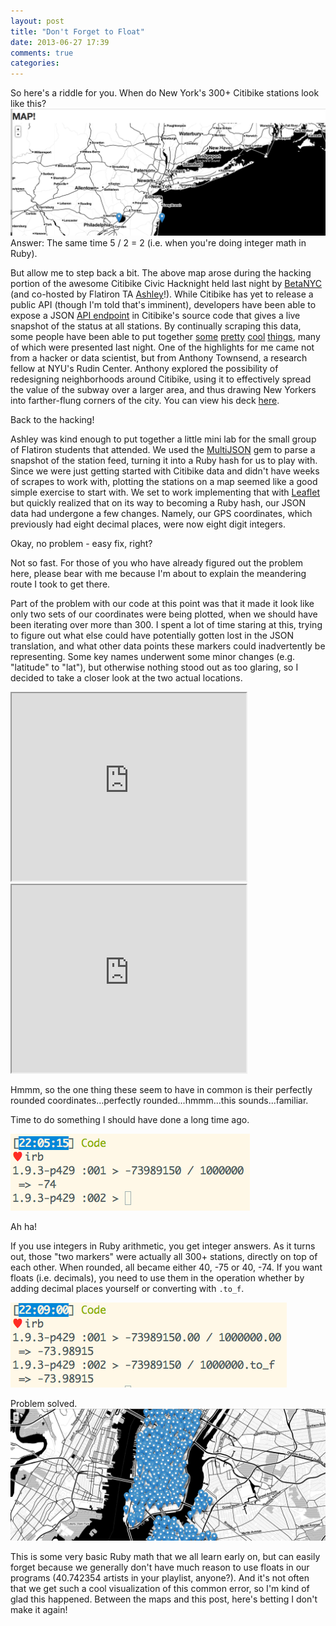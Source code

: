 ```yaml
---
layout: post
title: "Don't Forget to Float"
date: 2013-06-27 17:39
comments: true
categories: 
---
```


So here's a riddle for you. When do New York's 300+ Citibike stations look like this?
![a funny map](/images/float_map.png "Something's wrong here.")
Answer: The same time 5 / 2 = 2 (i.e. when you're doing integer math in Ruby).

But allow me to step back a bit. The above map arose during the hacking portion of the awesome Citibike Civic Hacknight held last night by [BetaNYC](http://www.meetup.com/betanyc/) (and co-hosted by Flatiron TA [Ashley](https://twitter.com/ag_dubs)!). While Citibike has yet to release a public API (though I'm told that's imminent), developers have been able to expose a JSON [API endpoint](http://citibikenyc.com/stations/json) in Citibike's source code that gives a live snapshot of the status at all stations. By continually scraping this data, some people have been able to put together [some](http://sites.google.com/site/citibikestats/) [pretty](http://experimenting.alastair.is/citibike/) [cool](http://data.citibik.es/) [things](http://citibikedata.com/), many of which were presented last night. One of the highlights for me came not from a hacker or data scientist, but from Anthony Townsend, a research fellow at NYU's Rudin Center. Anthony explored the possibility of redesigning neighborhoods around Citibike, using it to effectively spread the value of the subway over a larger area, and thus drawing New Yorkers into farther-flung corners of the city. You can view his deck [here](http://www.slideshare.net/anthonymobile/bike-hack-night-townsend).

Back to the hacking!

Ashley was kind enough to put together a little mini lab for the small group of Flatiron students that attended. We used the [MultiJSON](https://rubygems.org/gems/multi_json) gem to parse a snapshot of the station feed, turning it into a Ruby hash for us to play with. Since we were just getting started with Citibike data and didn't have weeks of scrapes to work with, plotting the stations on a map seemed like a good simple exercise to start with. We set to work implementing that with [Leaflet](http://leafletjs.com/) but quickly realized that on its way to becoming a Ruby hash, our JSON data had undergone a few changes. Namely, our GPS coordinates, which previously had eight decimal places, were now eight digit integers. 

<script src="https://gist.github.com/sarahduve/92415a43a74b9092339c.js"></script>

<script src="https://gist.github.com/sarahduve/4392058dba9dae6ab812.js"></script>


Okay, no problem - easy fix, right?
<script src="https://gist.github.com/sarahduve/2bfc53469d82d6ebe9b0.js"></script>
Not so fast. For those of you who have already figured out the problem here, please bear with me because I'm about to explain the meandering route I took to get there.

Part of the problem with our code at this point was that it made it look like only two sets of our coordinates were being plotted, when we should have been iterating over more than 300. I spent a lot of time staring at this, trying to figure out what else could have potentially gotten lost in the JSON translation, and what other data points these markers could inadvertently be representing. Some key names underwent some minor changes (e.g. "latitude" to "lat"), but otherwise nothing stood out as too glaring, so I decided to take a closer look at the two actual locations.




<iframe width="375" height="300" frameborder="20" scrolling="no" marginheight="10" marginwidth="10" src="https://maps.google.com/maps?f=q&amp;source=s_q&amp;hl=en&amp;geocode=&amp;q=40,+-75&amp;aq=&amp;sll=40,-74&amp;sspn=0.128081,0.32341&amp;ie=UTF8&amp;t=m&amp;z=14&amp;ll=40,-75&amp;output=embed"></iframe><br /><small><a href="https://maps.google.com/maps?f=q&amp;source=embed&amp;hl=en&amp;geocode=&amp;q=40,+-75&amp;aq=&amp;sll=40,-74&amp;sspn=0.128081,0.32341&amp;ie=UTF8&amp;t=m&amp;z=14&amp;ll=40,-75" style="color:#0000FF;text-align:right"></a></small> 

<iframe width="375" height="300" frameborder="10" scrolling="no" marginheight="0" marginwidth="0" src="https://maps.google.com/maps?f=q&amp;source=s_q&amp;hl=en&amp;geocode=&amp;q=40,+-74&amp;aq=&amp;sll=40.697488,-73.979681&amp;sspn=0.507051,1.29364&amp;ie=UTF8&amp;t=m&amp;z=12&amp;ll=40,-74&amp;output=embed"></iframe><br /><small><a href="https://maps.google.com/maps?f=q&amp;source=embed&amp;hl=en&amp;geocode=&amp;q=40,+-74&amp;aq=&amp;sll=40.697488,-73.979681&amp;sspn=0.507051,1.29364&amp;ie=UTF8&amp;t=m&amp;z=12&amp;ll=40,-74" style="color:#0000FF;text-align:left"></a></small>

Hmmm, so the one thing these seem to have in common is their perfectly rounded coordinates...perfectly rounded...hmmm...this sounds...familiar.

Time to do something I should have done a long time ago.

![integer math](/images/integer.png "That's not right!") 

Ah ha! 

If you use integers in Ruby arithmetic, you get integer answers. As it turns out, those "two markers" were actually all 300+ stations, directly on top of each other. When rounded, all became either 40, -75 or 40, -74.  If you want floats (i.e. decimals), you need to use them in the operation whether by adding decimal places yourself or converting with `.to_f`.

![float](/images/float.png "There we go!") 

Problem solved.
![a real map](/images/real_map.png "That's more like it")

This is some very basic Ruby math that we all learn early on, but can easily forget because we generally don't have much reason to use floats in our programs (40.742354 artists in your playlist, anyone?). And it's not often that we get such a cool visualization of this common error, so I'm kind of glad this happened. Between the maps and this post, here's betting I don't make it again!

